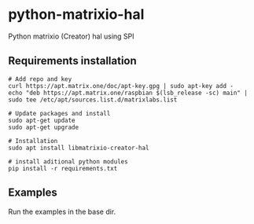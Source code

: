 # python-matrixio-hal
Python matrixio (Creator) hal using SPI

## Requirements installation
```
# Add repo and key
curl https://apt.matrix.one/doc/apt-key.gpg | sudo apt-key add -
echo "deb https://apt.matrix.one/raspbian $(lsb_release -sc) main" | sudo tee /etc/apt/sources.list.d/matrixlabs.list

# Update packages and install
sudo apt-get update
sudo apt-get upgrade

# Installation
sudo apt install libmatrixio-creator-hal

# install aditional python modules
pip install -r requirements.txt
```

## Examples

Run the examples in the base dir.
